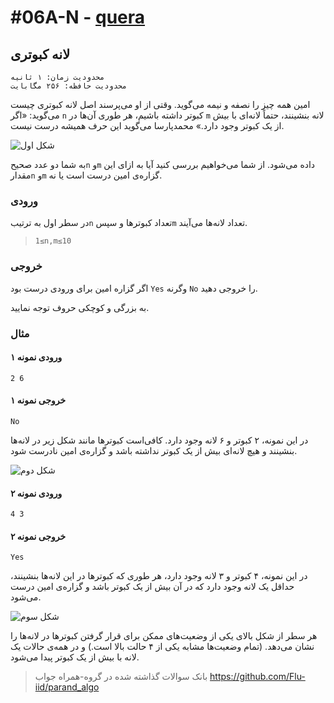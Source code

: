 # #06A-N - [quera](https://quera.org/problemset/187845)

<!-- 187845 -->

## لانه کبوتری

    محدودیت زمان: ۱ ثانیه
    محدودیت حافظه: ۲۵۶ مگابایت

امین همه چیز را نصفه و نیمه می‌گوید. وقتی از او می‌پرسند اصل لانه کبوتری چیست می‌گوید: «اگر `n` کبوتر داشته باشیم، هر طوری آن‌ها در `m` لانه بنشینند، حتماً لانه‌ای با بیش از یک کبوتر وجود دارد.» محمدپارسا می‌گوید این حرف همیشه درست نیست.

![شکل اول](https://quera.org/qbox/view/QvhxWHg5nk/A1.png)

به شما دو عدد صحیح`n` و`m` داده می‌شود. از شما می‌خواهیم بررسی کنید آیا به ازای این مقدار`n` و`m` گزاره‌ی امین درست است یا نه.

### ورودی

در سطر اول به ترتیب`n` تعداد کبوترها و سپس`m` تعداد لانه‌ها می‌آیند.

> `1≤n,m≤10`

### خروجی

اگر گزاره امین برای ورودی درست بود `Yes` وگرنه `No` را خروجی دهید.

به بزرگی و کوچکی حروف توجه نمایید.

### مثال

#### ورودی نمونه ۱

`2 6`

#### خروجی نمونه ۱

`No`

در این نمونه، ۲ کبوتر و ۶ لانه وجود دارد. کافی‌است کبوترها مانند شکل زیر در لانه‌ها بنشینند و هیچ لانه‌ای بیش از یک کبوتر نداشته باشد و گزاره‌ی امین نادرست شود.

![شکل دوم](https://quera.org/qbox/view/N7mDVERq1D/A2.png)

#### ورودی نمونه ۲

`4 3`

#### خروجی نمونه ۲

`Yes`

در این نمونه، ۴ کبوتر و ۳ لانه وجود دارد، هر طوری که کبوترها در این لانه‌ها بنشینند، حداقل یک لانه وجود دارد که در آن بیش از یک کبوتر باشد و گزاره‌ی امین درست می‌شود.

![شکل سوم](https://quera.org/qbox/view/YFGAUqUrTM/A3.png)

هر سطر از شکل بالای یکی از وضعیت‌های ممکن برای قرار گرفتن کبوترها در لانه‌ها را نشان می‌دهد. (تمام وضعیت‌ها مشابه یکی از ۴ حالت بالا است.) و در همه‌ی حالات یک لانه با بیش از یک کبوتر پیدا می‌شود.

> بانک سوالات گذاشته شده در گروه-همراه جواب
> https://github.com/Flu-iid/parand_algo
